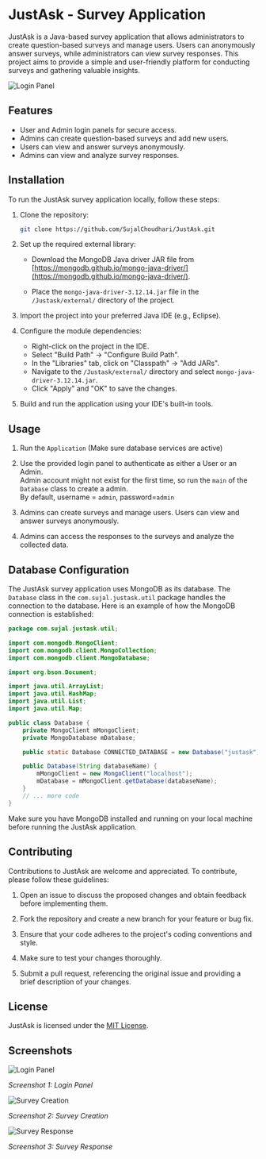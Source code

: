 # JustAsk - Survey Application

JustAsk is a Java-based survey application that allows administrators to create question-based surveys and manage users. Users can anonymously answer surveys, while administrators can view survey responses. This project aims to provide a simple and user-friendly platform for conducting surveys and gathering valuable insights.

![Login Panel](./public/img_1.png)

## Features

- User and Admin login panels for secure access.
- Admins can create question-based surveys and add new users.
- Users can view and answer surveys anonymously.
- Admins can view and analyze survey responses.

## Installation

To run the JustAsk survey application locally, follow these steps:

1. Clone the repository:

   ```bash
   git clone https://github.com/SujalChoudhari/JustAsk.git
   ```

2. Set up the required external library:

   - Download the MongoDB Java driver JAR file from [https://mongodb.github.io/mongo-java-driver/](https://mongodb.github.io/mongo-java-driver/).

   - Place the `mongo-java-driver-3.12.14.jar` file in the `/Justask/external/` directory of the project.

3. Import the project into your preferred Java IDE (e.g., Eclipse).

4. Configure the module dependencies:

   - Right-click on the project in the IDE.
   - Select "Build Path" -> "Configure Build Path".
   - In the "Libraries" tab, click on "Classpath" -> "Add JARs".
   - Navigate to the `/Justask/external/` directory and select `mongo-java-driver-3.12.14.jar`.
   - Click "Apply" and "OK" to save the changes.

5. Build and run the application using your IDE's built-in tools.

## Usage

1. Run the `Application` (Make sure database services are active)

2. Use the provided login panel to authenticate as either a User or an Admin.  
	Admin account might not exist for the first time, so run the `main` of the `Database` class to create a admin.  
	By default, username = `admin`, password=`admin` 

3. Admins can create surveys and manage users. Users can view and answer surveys anonymously.

4. Admins can access the responses to the surveys and analyze the collected data.

## Database Configuration

The JustAsk survey application uses MongoDB as its database. The `Database` class in the `com.sujal.justask.util` package handles the connection to the database. Here is an example of how the MongoDB connection is established:

```java
package com.sujal.justask.util;

import com.mongodb.MongoClient;
import com.mongodb.client.MongoCollection;
import com.mongodb.client.MongoDatabase;

import org.bson.Document;

import java.util.ArrayList;
import java.util.HashMap;
import java.util.List;
import java.util.Map;

public class Database {
    private MongoClient mMongoClient;
    private MongoDatabase mDatabase;

    public static Database CONNECTED_DATABASE = new Database("justask");

    public Database(String databaseName) {
        mMongoClient = new MongoClient("localhost");
        mDatabase = mMongoClient.getDatabase(databaseName);
    }
    // ... more code
}
```

Make sure you have MongoDB installed and running on your local machine before running the JustAsk application.

## Contributing

Contributions to JustAsk are welcome and appreciated. To contribute, please follow these guidelines:

1. Open an issue to discuss the proposed changes and obtain feedback before implementing them.

2. Fork the repository and create a new branch for your feature or bug fix.

3. Ensure that your code adheres to the project's coding conventions and style.

4. Make sure to test your changes thoroughly.

5. Submit a pull request, referencing the original issue and providing a brief description of your changes.

## License

JustAsk is licensed under the [MIT License](LICENSE).

## Screenshots

![Login Panel](./public/img_1.png)

*Screenshot 1: Login Panel*

![Survey Creation](./public/img_2.png)

*Screenshot 2: Survey Creation*

![Survey Response](./public/img_3.png)

*Screenshot 3: Survey Response*